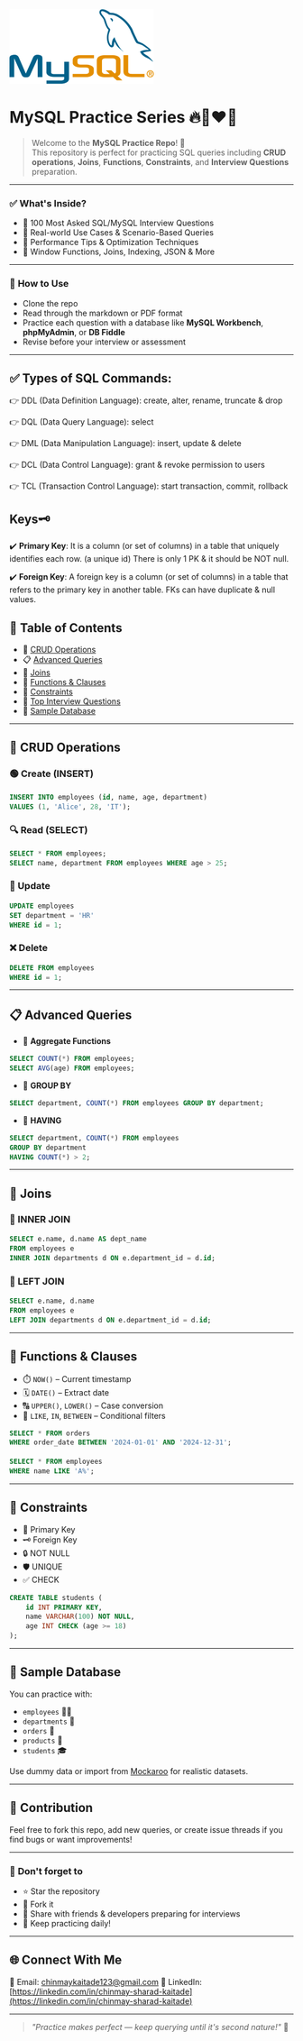 ![MySQL Logo](./mysql-official.png)

# MySQL Practice Series 🔥🚀❤️‍🔥

> Welcome to the **MySQL Practice Repo**! 🚀  
> This repository is perfect for practicing SQL queries including **CRUD operations**, **Joins**, **Functions**, **Constraints**, and **Interview Questions** preparation.

---

### ✅ **What's Inside?**

- 🔹 100 Most Asked SQL/MySQL Interview Questions
- 🔹 Real-world Use Cases & Scenario-Based Queries
- 🔹 Performance Tips & Optimization Techniques
- 🔹 Window Functions, Joins, Indexing, JSON & More

---

### 📂 **How to Use**

- Clone the repo
- Read through the markdown or PDF format
- Practice each question with a database like **MySQL Workbench**, **phpMyAdmin**, or **DB Fiddle**
- Revise before your interview or assessment

---

## ✅ Types of SQL Commands:

👉 DDL (Data Definition Language): create, alter, rename, truncate & drop

👉 DQL (Data Query Language): select

👉 DML (Data Manipulation Language): insert, update & delete

👉 DCL (Data Control Language): grant & revoke permission to users

👉 TCL (Transaction Control Language): start transaction, commit, rollback

## Keys🗝️

✔️ **Primary Key**: It is a column (or set of columns) in a table that uniquely identifies each row. (a unique id)
There is only 1 PK & it should be NOT null.

✔️ **Foreign Key**: A foreign key is a column (or set of columns) in a table that refers to the primary key in another table.
FKs can have duplicate & null values.

## 📌 Table of Contents

- 🔧 [CRUD Operations](#-crud-operations)
- 📋 [Advanced Queries](#-advanced-queries)
- 🔗 [Joins](#-joins)
- 🧠 [Functions & Clauses](#-functions--clauses)
- 📎 [Constraints](#-constraints)
- 💬 [Top Interview Questions](#-top-interview-questions)
- 📂 [Sample Database](#-sample-database)

---

## 🔧 CRUD Operations

### 🟢 Create (INSERT)

```sql
INSERT INTO employees (id, name, age, department)
VALUES (1, 'Alice', 28, 'IT');
```

### 🔍 Read (SELECT)

```sql
SELECT * FROM employees;
SELECT name, department FROM employees WHERE age > 25;
```

### 📝 Update

```sql
UPDATE employees
SET department = 'HR'
WHERE id = 1;
```

### ❌ Delete

```sql
DELETE FROM employees
WHERE id = 1;
```

---

## 📋 Advanced Queries

- 🔢 **Aggregate Functions**

```sql
SELECT COUNT(*) FROM employees;
SELECT AVG(age) FROM employees;
```

- 🧩 **GROUP BY**

```sql
SELECT department, COUNT(*) FROM employees GROUP BY department;
```

- 🚫 **HAVING**

```sql
SELECT department, COUNT(*) FROM employees
GROUP BY department
HAVING COUNT(*) > 2;
```

---

## 🔗 Joins

### 👥 INNER JOIN

```sql
SELECT e.name, d.name AS dept_name
FROM employees e
INNER JOIN departments d ON e.department_id = d.id;
```

### 🚀 LEFT JOIN

```sql
SELECT e.name, d.name
FROM employees e
LEFT JOIN departments d ON e.department_id = d.id;
```

---

## 🧠 Functions & Clauses

- ⏱️ `NOW()` – Current timestamp
- 🗓️ `DATE()` – Extract date
- 🔠 `UPPER()`, `LOWER()` – Case conversion
- 🔎 `LIKE`, `IN`, `BETWEEN` – Conditional filters

```sql
SELECT * FROM orders
WHERE order_date BETWEEN '2024-01-01' AND '2024-12-31';

SELECT * FROM employees
WHERE name LIKE 'A%';
```

---

## 📎 Constraints

- 🔑 Primary Key
- 🗝️ Foreign Key
- 🔒 NOT NULL
- 🛡️ UNIQUE
- ✅ CHECK

```sql
CREATE TABLE students (
    id INT PRIMARY KEY,
    name VARCHAR(100) NOT NULL,
    age INT CHECK (age >= 18)
);
```

---

## 📂 Sample Database

You can practice with:

- `employees` 👨‍💼
- `departments` 🏢
- `orders` 🧾
- `products` 🛒
- `students` 🎓

Use dummy data or import from [Mockaroo](https://mockaroo.com/) for realistic datasets.

---

## 📣 Contribution

Feel free to fork this repo, add new queries, or create issue threads if you find bugs or want improvements!

---

### 🌟 **Don't forget to**

- ⭐ Star the repository
- 🍴 Fork it
- 📢 Share with friends & developers preparing for interviews
- 🔁 Keep practicing daily!

---

## 🌐 Connect With Me

📧 Email: [chinmaykaitade123@gmail.com](mailto:chinmaykaitade123@gmail.com)
💼 LinkedIn: [https://linkedin.com/in/chinmay-sharad-kaitade](https://linkedin.com/in/chinmay-sharad-kaitade)

---

> _"Practice makes perfect — keep querying until it's second nature!"_ 💪


